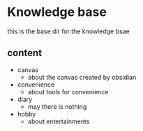 # Knowledge base
this is the base dir for the knowledge bsae

## content
- canvas
    - about the canvas created by obsidian
- convenience
    - about tools for convenience
- diary
    - may there is nothing
- hobby
    - about entertainments